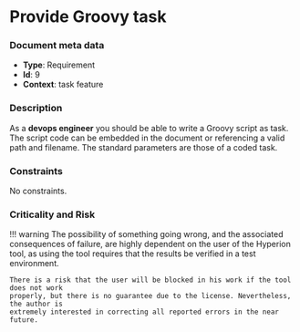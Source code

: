 # Provide Groovy task

### Document meta data
 - **Type**: Requirement
 - **Id**: 9
 - **Context**: task feature

### Description

As a **devops engineer** you should be able to write a Groovy script as task.
The script code can be embedded in the document or referencing
a valid path and filename. The standard parameters are those of a coded task.
  
### Constraints

No constraints.

### Criticality and Risk

!!! warning
    The possibility of something going wrong, and the associated consequences of failure,
    are highly dependent on the user of the Hyperion tool, as using the tool requires that
    the results be verified in a test environment.

    There is a risk that the user will be blocked in his work if the tool does not work
    properly, but there is no guarantee due to the license. Nevertheless, the author is
    extremely interested in correcting all reported errors in the near future.
